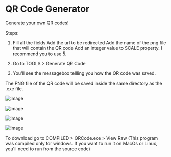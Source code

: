 # QR Code Generator
Generate your own QR codes!

Steps:

1. Fill all the fields
Add the url to be redirected
Add the name of the png file that will contain the QR code
Add an integer value to SCALE property. I recommend you to use 5.

2. Go to TOOLS > Generate QR Code

3. You'll see the messagebox tellling you how the QR code was saved.

The PNG file of the QR code will be saved inside the same directory as the .exe file.

![image](https://user-images.githubusercontent.com/89426850/176270287-036ebe2f-48dc-4d11-9715-832c95eb24e6.png)


![image](https://user-images.githubusercontent.com/89426850/176270368-8b2f4496-5ad1-4afc-ad1c-907b225accaf.png)


![image](https://user-images.githubusercontent.com/89426850/176271295-d3027787-571f-4cb5-9d5f-206a94819ec3.png)


![image](https://user-images.githubusercontent.com/89426850/176271301-8d9964c9-ad53-4356-86a0-291cb8236533.png)




To download go to COMPILED > QRCode.exe > View Raw
(This program was compiled only for windows. If you want to run it on MacOs or Linux, you'll need to run from the source code)
